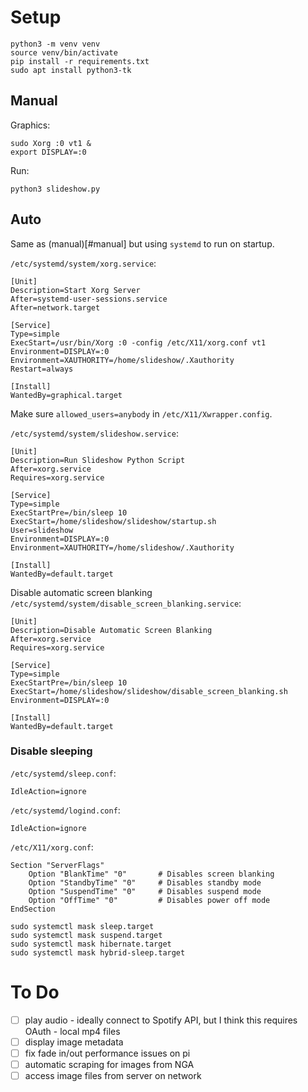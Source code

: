 # Setup
```
python3 -m venv venv
source venv/bin/activate
pip install -r requirements.txt
sudo apt install python3-tk
```

## Manual
Graphics:
```
sudo Xorg :0 vt1 &
export DISPLAY=:0
```

Run:
```
python3 slideshow.py
```

## Auto
Same as (manual)[#manual] but using `systemd` to run on startup.

`/etc/systemd/system/xorg.service`:
```
[Unit]
Description=Start Xorg Server
After=systemd-user-sessions.service
After=network.target

[Service]
Type=simple
ExecStart=/usr/bin/Xorg :0 -config /etc/X11/xorg.conf vt1
Environment=DISPLAY=:0
Environment=XAUTHORITY=/home/slideshow/.Xauthority
Restart=always

[Install]
WantedBy=graphical.target
```
Make sure `allowed_users=anybody` in `/etc/X11/Xwrapper.config`.

`/etc/systemd/system/slideshow.service`:
```
[Unit]
Description=Run Slideshow Python Script
After=xorg.service
Requires=xorg.service

[Service]
Type=simple
ExecStartPre=/bin/sleep 10
ExecStart=/home/slideshow/slideshow/startup.sh
User=slideshow
Environment=DISPLAY=:0
Environment=XAUTHORITY=/home/slideshow/.Xauthority

[Install]
WantedBy=default.target
```

Disable automatic screen blanking
`/etc/systemd/system/disable_screen_blanking.service`:
```
[Unit]
Description=Disable Automatic Screen Blanking
After=xorg.service
Requires=xorg.service

[Service]
Type=simple
ExecStartPre=/bin/sleep 10
ExecStart=/home/slideshow/slideshow/disable_screen_blanking.sh
Environment=DISPLAY=:0

[Install]
WantedBy=default.target
```

### Disable sleeping
`/etc/systemd/sleep.conf`:
```
IdleAction=ignore
```

`/etc/systemd/logind.conf`:
```
IdleAction=ignore
```

`/etc/X11/xorg.conf`:
```
Section "ServerFlags"
    Option "BlankTime" "0"       # Disables screen blanking
    Option "StandbyTime" "0"     # Disables standby mode
    Option "SuspendTime" "0"     # Disables suspend mode
    Option "OffTime" "0"         # Disables power off mode
EndSection
```

```
sudo systemctl mask sleep.target
sudo systemctl mask suspend.target
sudo systemctl mask hibernate.target
sudo systemctl mask hybrid-sleep.target
```

# To Do

- [ ] play audio
      - ideally connect to Spotify API, but I think this requires OAuth
      - local mp4 files
- [ ] display image metadata
- [ ] fix fade in/out performance issues on pi
- [ ] automatic scraping for images from NGA
- [ ] access image files from server on network
